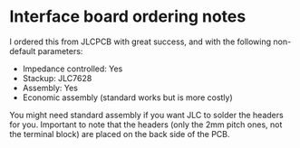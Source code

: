 # Interface board ordering notes

I ordered this from JLCPCB with great success, and with the following non-default parameters:

- Impedance controlled: Yes
- Stackup: JLC7628
- Assembly: Yes
- Economic assembly (standard works but is more costly)

You might need standard assembly if you want JLC to solder the headers for you. Important to note that the headers (only the 2mm pitch ones, not the terminal block) are placed on the back side of the PCB.
